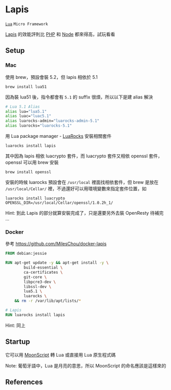 # Lapis

[`Lua`](/pdl/lua/README.md) `Micro Framework`

[Lapis][] 的效能評則比 [PHP](/pdl/php/README.md) 和 [Node](/pdl/node/README.md) 都來得高，試玩看看

## Setup

### Mac

使用 brew，預設會裝 5.2，但 lapis 相依於 5.1

    brew install lua51

因為裝 lua51 後，指令都會有 `5.1` 的 suffix 很煩，所以以下是建 alias 解決

```bash
# Lua 5.1 Alias
alias lua="lua5.1"
alias luac="luac5.1"
alias luarocks-admin="luarocks-admin-5.1"
alias luarocks="luarocks-5.1"
```

用 Lua package manager - [LuaRocks](https://luarocks.org/) 安裝相關套件

    luarocks install lapis

其中因為 lapis 相依 luacrypto 套件，而 luacrypto 套件又相依 openssl 套件，openssl 可以用 brew 安裝

    brew install openssl

安裝的時候 luarocks 預設會在 `/usr/local` 裡面找相依套件，但 brew 是放在 `/usr/local/Cellar/` 裡，不過還好可以用環境變數來指定套件位置，如

    luarocks install luacrypto OPENSSL_DIR=/usr/local/Cellar/openssl/1.0.2h_1/

Hint: 到此 Lapis 的部分就算安裝完成了，只是還要另外去裝 OpenResty 待補完 ...

### Docker

參考 https://github.com/MilesChou/docker-lapis

```dockerfile
FROM debian:jessie

RUN apt-get update -y && apt-get install -y \
        build-essential \
        ca-certificates \
        git-core \
        libpcre3-dev \
        libssl-dev \
        lua5.1 \
        luarocks \
    && rm -r /var/lib/apt/lists/*

# Lapis
RUN luarocks install lapis
```

Hint: 同上

## Startup

它可以用 [MoonScript](http://moonscript.org/) 轉 Lua 或直接用 Lua 原生程式碼

Note: 葡萄牙語中，Lua 是月亮的意思，所以 MoonScript 的命名應該是這樣來的

## References

[Lapis]: http://leafo.net/lapis/
